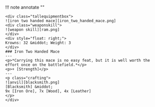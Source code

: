!!! note annotate ""

    <div class="tallequipmentbox">
    ![iron two handed mace][iron_two_handed_mace.png]
    <div class="weaponskill">
    ![weapon skill][ram.png]
    </div>
    <div style="float: right;">
    Krowns: 32 &middot; Weight: 3
    </div>
    ### Iron Two Handed Mace
    ---
    <p>*Carrying this mace is no easy feat, but it is well worth the effort once on the battlefield.*</p>
    <p>+ [Strength]</p>
    ---
    <p class="crafting">
    ![anvil][blacksmith.png] 
    [Blacksmith] &middot; 
    9x [Iron Ore], 7x [Wood], 4x [Leather]
    </p>
    </div>
